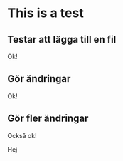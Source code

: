 # This is a test

## Testar att lägga till en fil
Ok!

## Gör ändringar
Ok!

## Gör fler ändringar
Också ok!

Hej